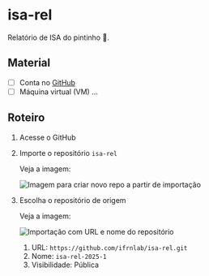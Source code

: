 # isa-rel
Relatório de ISA do pintinho 🐤.

## Material

 - [ ] Conta no [GitHub](https://github.com/)
 - [ ] Máquina virtual (VM) ...

## Roteiro

1. Acesse o GitHub
2. Importe o repositório `isa-rel`

   Veja a imagem:
   
   ![Imagem para criar novo repo a partir de importação](./imgs/github-new-import.png)
   
3. Escolha o repositório de origem

   Veja a imagem:

   ![Importação com URL e nome do repositório](./imgs/github-new-import-details.png)

   1. URL: `https://github.com/ifrnlab/isa-rel.git`
   2. Nome: `isa-rel-2025-1`  
   3. Visibilidade: Pública
  
  
